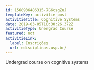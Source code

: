 ```yaml
---
id: 1568936486315-7G6csgZuJ
templateKey: activitie-post
activitieTitle: Cognitive Systems
date: 2019-03-05T10:30:26.372Z
activitieType: Unergrad Course
featured: not
activitieLink:
  label: Inscrições
  url: edisciplinas.usp.br/
---
```

Undergrad course on cognitive systems
